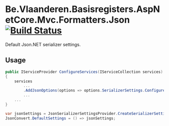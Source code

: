 # Be.Vlaanderen.Basisregisters.AspNetCore.Mvc.Formatters.Json [![Build Status](https://github.com/Informatievlaanderen/json-serializer-settings/workflows/Build/badge.svg)](https://github.com/Informatievlaanderen/json-serializer-settings/actions)

Default Json.NET serializer settings.

## Usage

```csharp
public IServiceProvider ConfigureServices(IServiceCollection services)
{
    services
        ...
        .AddJsonOptions(options => options.SerializerSettings.ConfigureDefaultForApi())
        ...
    ...
}
```

```csharp
var jsonSettings = JsonSerializerSettingsProvider.CreateSerializerSettings().ConfigureDefaultForApi();
JsonConvert.DefaultSettings = () => jsonSettings;
```
